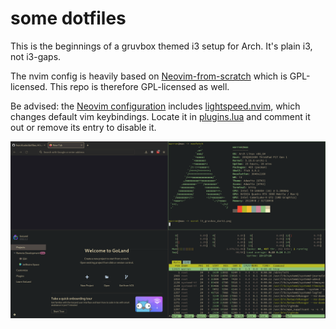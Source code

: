 # some dotfiles

This is the beginnings of a gruvbox themed i3 setup for Arch. It's plain i3, not i3-gaps.

The nvim config is heavily based on <a href="https://github.com/LunarVim/Neovim-from-scratch">Neovim-from-scratch</a> which is GPL-licensed. This repo is therefore GPL-licensed as well.

Be advised: the <a href="https://github.com/fearofcode/dotfiles/tree/master/.config/nvim">Neovim configuration</a> includes <a href="https://github.com/ggandor/lightspeed.nvim">lightspeed.nvim</a>, which changes default vim keybindings. Locate it in <a href="https://github.com/fearofcode/dotfiles/blob/master/.config/nvim/lua/user/plugins.lua">plugins.lua</a> and comment it out or remove its entry to disable it.

<img src="i3_gruvbox_dark1.png">
